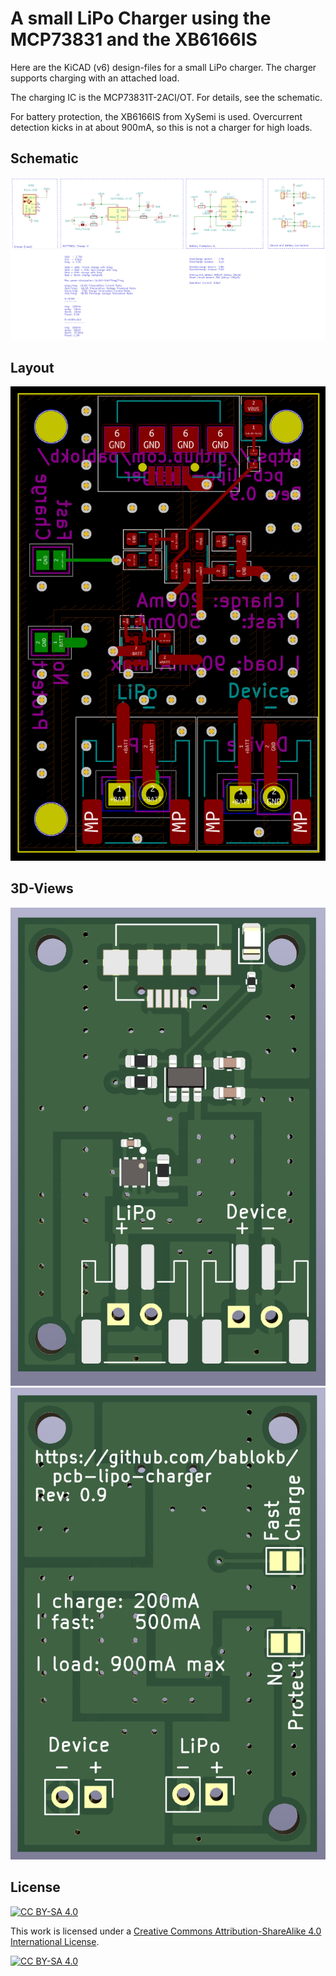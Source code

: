 A small LiPo Charger using the MCP73831 and the XB6166IS
========================================================


Here are the KiCAD (v6) design-files for a small LiPo charger.
The charger supports charging with an attached load.

The charging IC is the MCP73831T-2ACI/OT. For details, see the
schematic.

For battery protection, the XB6166IS from XySemi is used.
Overcurrent detection kicks in at about 900mA, so this is
not a charger for high loads.


Schematic
---------

![](schematic.png)


Layout
------

![](pcb-layout.png)


3D-Views
--------

![](pcb-3D-top.png)
![](pcb-3D-bottom.png)

License
-------

[![CC BY-SA 4.0][cc-by-sa-shield]][cc-by-sa]

This work is licensed under a
[Creative Commons Attribution-ShareAlike 4.0 International
License][cc-by-sa].

[![CC BY-SA 4.0][cc-by-sa-image]][cc-by-sa]

[cc-by-sa]: http://creativecommons.org/licenses/by-sa/4.0/
[cc-by-sa-image]: https://licensebuttons.net/l/by-sa/4.0/88x31.png
[cc-by-sa-shield]:
https://img.shields.io/badge/License-CC%20BY--SA%204.0-lightgrey.svg
